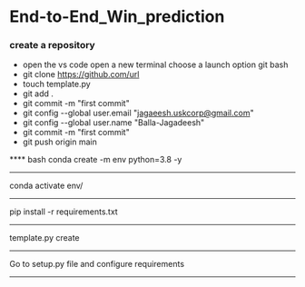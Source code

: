 # End-to-End_Win_prediction

### create a  repository 
* open the vs code open a new terminal choose a launch option git bash 
* git clone https://github.com/url
* touch template.py
* git add .
* git commit -m "first commit"
* git config --global user.email "jagaeesh.uskcorp@gmail.com"
* git config --global user.name "Balla-Jagadeesh"
* git commit -m "first commit"
* git push origin main

**** bash
conda create -m env python=3.8 -y
****
conda activate env/
****
pip install -r requirements.txt
****
template.py create 
***
Go to setup.py file and configure requirements 
***

